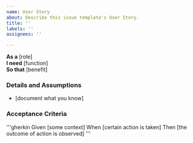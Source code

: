 ```yaml
---
name: User Story
about: Describe this issue template's User Story.
title: ''
labels: ''
assignees: ''

---
```


**As a** [role]  
 **I need** [function]  
 **So that** [benefit]  
   
 ### Details and Assumptions
 * [document what you know]
   
 ### Acceptance Criteria  
   
'''gherkin
 Given [some context]
 When [certain action is taken]
 Then [the outcome of action is observed]
'''
